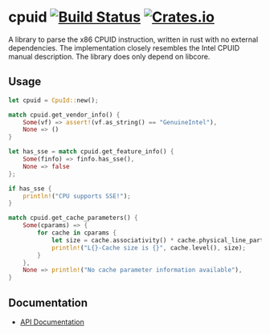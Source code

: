 # cpuid [![Build Status](https://travis-ci.org/gz/rust-cpuid.svg)](https://travis-ci.org/gz/rust-cpuid) [![Crates.io](https://img.shields.io/crates/v/raw_cpuid.svg)](https://crates.io/crates/raw-cpuid)

A library to parse the x86 CPUID instruction, written in rust with no external dependencies. The implementation closely resembles the Intel CPUID manual description. The library does only depend on libcore.

## Usage
```rust
let cpuid = CpuId::new();

match cpuid.get_vendor_info() {
    Some(vf) => assert!(vf.as_string() == "GenuineIntel"),
    None => ()
}

let has_sse = match cpuid.get_feature_info() {
    Some(finfo) => finfo.has_sse(),
    None => false
};

if has_sse {
    println!("CPU supports SSE!");
}

match cpuid.get_cache_parameters() {
    Some(cparams) => {
        for cache in cparams {
            let size = cache.associativity() * cache.physical_line_partitions() * cache.coherency_line_size() * cache.sets();
            println!("L{}-Cache size is {}", cache.level(), size);
        }
    },
    None => println!("No cache parameter information available"),
}
```

## Documentation
* [API Documentation](http://gz.github.io/rust-cpuid/raw_cpuid/)